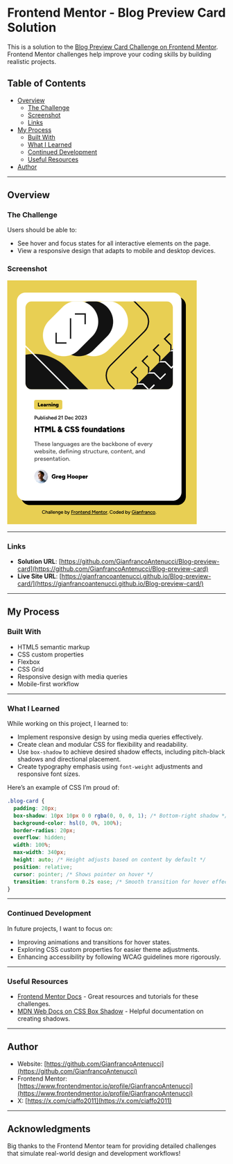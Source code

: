 # Frontend Mentor - Blog Preview Card Solution

This is a solution to the [Blog Preview Card Challenge on Frontend Mentor](https://www.frontendmentor.io/challenges/blog-preview-card-ckPaj01IcS). Frontend Mentor challenges help improve your coding skills by building realistic projects.

## Table of Contents

- [Overview](#overview)
  - [The Challenge](#the-challenge)
  - [Screenshot](#screenshot)
  - [Links](#links)
- [My Process](#my-process)
  - [Built With](#built-with)
  - [What I Learned](#what-i-learned)
  - [Continued Development](#continued-development)
  - [Useful Resources](#useful-resources)
- [Author](#author)

---

## Overview

### The Challenge

Users should be able to:
- See hover and focus states for all interactive elements on the page.
- View a responsive design that adapts to mobile and desktop devices.

### Screenshot

![Design preview for the Blog Preview Card Challenge](./assets/images/blog-preview-card.png)

---

### Links

- **Solution URL**: [https://github.com/GianfrancoAntenucci/Blog-preview-card](https://github.com/GianfrancoAntenucci/Blog-preview-card)
- **Live Site URL**: [https://gianfrancoantenucci.github.io/Blog-preview-card/](https://gianfrancoantenucci.github.io/Blog-preview-card/)

---

## My Process

### Built With

- HTML5 semantic markup
- CSS custom properties
- Flexbox
- CSS Grid
- Responsive design with media queries
- Mobile-first workflow

---

### What I Learned

While working on this project, I learned to:
- Implement responsive design by using media queries effectively.
- Create clean and modular CSS for flexibility and readability.
- Use `box-shadow` to achieve desired shadow effects, including pitch-black shadows and directional placement.
- Create typography emphasis using `font-weight` adjustments and responsive font sizes.

Here’s an example of CSS I’m proud of:

```css
.blog-card {
  padding: 20px;
  box-shadow: 10px 10px 0 0 rgba(0, 0, 0, 1); /* Bottom-right shadow */
  background-color: hsl(0, 0%, 100%);
  border-radius: 20px;
  overflow: hidden;
  width: 100%;
  max-width: 340px;
  height: auto; /* Height adjusts based on content by default */
  position: relative;
  cursor: pointer; /* Shows pointer on hover */
  transition: transform 0.2s ease; /* Smooth transition for hover effect */
}
```

---

### Continued Development

In future projects, I want to focus on:
- Improving animations and transitions for hover states.
- Exploring CSS custom properties for easier theme adjustments.
- Enhancing accessibility by following WCAG guidelines more rigorously.

---

### Useful Resources

- [Frontend Mentor Docs](https://www.frontendmentor.io/resources) - Great resources and tutorials for these challenges.
- [MDN Web Docs on CSS Box Shadow](https://developer.mozilla.org/en-US/docs/Web/CSS/box-shadow) - Helpful documentation on creating shadows.

---

## Author

- Website: [https://github.com/GianfrancoAntenucci](https://github.com/GianfrancoAntenucci)
- Frontend Mentor: [https://www.frontendmentor.io/profile/GianfrancoAntenucci](https://www.frontendmentor.io/profile/GianfrancoAntenucci)
- X: [https://x.com/ciaffo2011](https://x.com/ciaffo2011)

---

## Acknowledgments

Big thanks to the Frontend Mentor team for providing detailed challenges that simulate real-world design and development workflows!